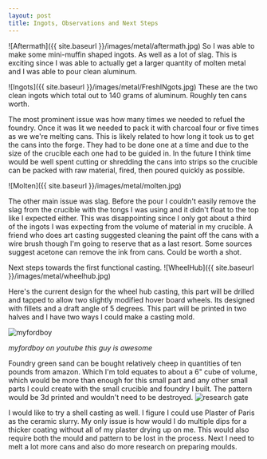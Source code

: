 ```yaml
---
layout: post
title: Ingots, Observations and Next Steps
---
```


![Aftermath]({{ site.baseurl }}/images/metal/aftermath.jpg)
So I was able to make some mini-muffin shaped ingots. As well as a lot of slag.
This is exciting since I was able to actually get a larger quantity of molten metal and I was able to pour clean aluminum. 

![Ingots]({{ site.baseurl }}/images/metal/FreshINgots.jpg)
These are the two clean ingots which total out to 140 grams of aluminum. Roughly ten cans worth.

The most prominent issue was how many times we needed to refuel the foundry. Once it was lit we needed to pack it with charcoal four or five times as we we're melting cans. This is likely related to how long it took us to get the cans into the forge. They had to be done one at a time and due to the size of the crucible each one had to be guided in. In the future I think time would be well spent cutting or shredding the cans into strips so the crucible can be packed with raw material, fired, then poured quickly as possible. 

![Molten]({{ site.baseurl }}/images/metal/molten.jpg)

The other main issue was slag. Before the pour I couldn't easily remove the slag from the crucible with the tongs I was using and it didn't float to the top like I expected either. This was disappointing since I only got about a third of the ingots I was expecting from the volume of material in my crucible. A friend who does art casting suggested cleaning the paint off the cans with a wire brush though I'm going to reserve that as a last resort. Some sources suggest acetone can remove the ink from cans. Could be worth a shot.

Next steps towards the first functional casting.
![WheelHub]({{ site.baseurl }}/images/metal/wheelhub.jpg)

Here's the current design for the wheel hub casting, this part will be drilled and tapped to allow two slightly modified hover board wheels. Its designed with fillets and a draft angle of 5 degrees. This part will be printed in two halves and I have two ways I could make a casting mold.

![myfordboy](https://i.ytimg.com/vi/GXSCx50LlNo/hqdefault.jpg)

*myfordboy on youtube this guy is awesome*

Foundry green sand can be bought relatively cheep in quantities of ten pounds from amazon. Which I'm told equates to about a 6" cube of volume, which would be more than enough for this small part and any other small parts I could create with the small crucible and foundry I built. The pattern would be 3d printed and wouldn't need to be destroyed.
![research gate](https://www.researchgate.net/profile/Mika_Salmi/publication/284644667/figure/fig28/AS:613908758933545@1523378662699/Investment-casting-27.png)

I would like to try a shell casting as well. I figure I could use Plaster of Paris as the ceramic slurry. My only issue is how would I do multiple dips for a thicker coating without all of my plaster drying up on me. This would also require both the mould and pattern to be lost in the process.
Next I need to melt a lot more cans and also do more research on preparing moulds.